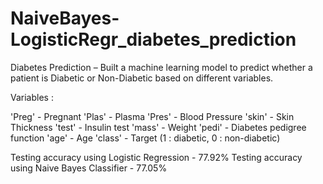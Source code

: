 # NaiveBayes-LogisticRegr_diabetes_prediction
Diabetes Prediction – Built a machine learning model to predict whether a patient is Diabetic or Non-Diabetic based on different variables.

Variables :

'Preg' - Pregnant 
'Plas' - Plasma
'Pres' - Blood Pressure
'skin' - Skin Thickness
'test' - Insulin test
'mass' - Weight
'pedi' - Diabetes pedigree function
'age' - Age
'class' - Target (1 : diabetic, 0 : non-diabetic)

Testing accuracy using Logistic Regression - 77.92%
Testing accuracy using Naive Bayes Classifier - 77.05%

